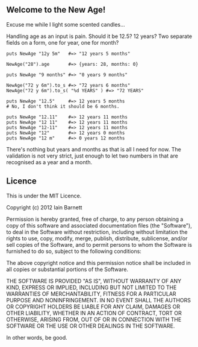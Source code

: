 ## Welcome to the New Age! ##

Excuse me while I light some scented candles...

Handling age as an input is pain. Should it be 12.5? 12 years? Two separate fields on a form, one for year, one for month?

    puts NewAge "12y 5m"   #=> "12 years 5 months"

    NewAge("28").age       #=> {years: 28, months: 0}
    
    puts NewAge "9 months" #=> "0 years 9 months"

    NewAge("72 y 6m").to_s #=> "72 years 6 months"
    NewAge("72 y 6m").to_s( "%d YEARS" ) #=> "72 YEARS"

    puts NewAge "12.5"     #=> 12 years 5 months
    # No, I don't think it should be 6 months.

    puts NewAge "12.11"    #=> 12 years 11 months
    puts NewAge "12 11"    #=> 12 years 11 months
    puts NewAge "12-11"    #=> 12 years 11 months
    puts NewAge "12"       #=> 12 years 0 months
    puts NewAge "12 m"     #=> 0 years 12 months

There's nothing but years and months as that is all I need for now. The validation is not very strict, just enough to let two numbers in that are recognised as a year and a month. 

## Licence ##

This is under the MIT Licence.

Copyright (c) 2012 Iain Barnett

Permission is hereby granted, free of charge, to any person obtaining a copy of this software and associated documentation files (the "Software"), to deal in the Software without restriction, including without limitation the rights to use, copy, modify, merge, publish, distribute, sublicense, and/or sell copies of the Software, and to permit persons to whom the Software is furnished to do so, subject to the following conditions:

The above copyright notice and this permission notice shall be included in all copies or substantial portions of the Software.

THE SOFTWARE IS PROVIDED "AS IS", WITHOUT WARRANTY OF ANY KIND, EXPRESS OR IMPLIED, INCLUDING BUT NOT LIMITED TO THE WARRANTIES OF MERCHANTABILITY, FITNESS FOR A PARTICULAR PURPOSE AND NONINFRINGEMENT. IN NO EVENT SHALL THE AUTHORS OR COPYRIGHT HOLDERS BE LIABLE FOR ANY CLAIM, DAMAGES OR OTHER LIABILITY, WHETHER IN AN ACTION OF CONTRACT, TORT OR OTHERWISE, ARISING FROM, OUT OF OR IN CONNECTION WITH THE SOFTWARE OR THE USE OR OTHER DEALINGS IN THE SOFTWARE.

In other words, be good.
